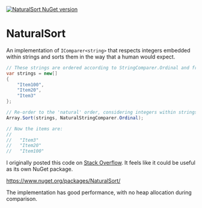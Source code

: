 [![NaturalSort NuGet version](https://img.shields.io/nuget/v/NaturalSort.svg)](https://www.nuget.org/packages/NaturalSort/)

# NaturalSort

An implementation of `IComparer<string>` that respects integers embedded within strings and sorts them in the way that a human would expect.

```c#
// These strings are ordered according to StringComparer.Ordinal and friends
var strings = new[]
{
    "Item100",
    "Item20",
    "Item3"
};

// Re-order to the 'natural' order, considering integers within strings
Array.Sort(strings, NaturalStringComparer.Ordinal);

// Now the items are:
//
//   "Item3"
//   "Item20"
//   "Item100"
```

I originally posted this code on [Stack Overflow](https://stackoverflow.com/a/41168219/24874). It feels like it could be useful as its own NuGet package.

https://www.nuget.org/packages/NaturalSort/

The implementation has good performance, with no heap allocation during comparison.